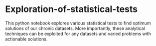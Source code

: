 # Exploration-of-statistical-tests


This python notebook explores various statistical tests to find optimum solutions of our chronic datasets. More importantly, these analytical techniques can be exploited for any datasets and varied problems with actionable solutions.
